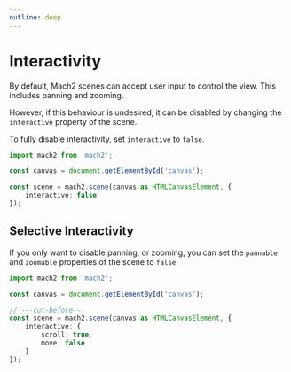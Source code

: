 ```yaml
---
outline: deep
---
```


# Interactivity

By default, Mach2 scenes can accept user input to control the view. This includes panning and zooming.

<div class="canvas">
    <canvas class="mach2" id="example1"></canvas>
</div>

However, if this behaviour is undesired, it can be disabled by changing the `interactive` property of the scene.

To fully disable interactivity, set `interactive` to `false`.

```ts twoslash
import mach2 from 'mach2';

const canvas = document.getElementById('canvas');

const scene = mach2.scene(canvas as HTMLCanvasElement, {
    interactive: false
});
```

<div class="canvas">
    <canvas class="mach2" id="example2"></canvas>
</div>

## Selective Interactivity

If you only want to disable panning, or zooming, you can set the `pannable` and `zoomable` properties of the scene to `false`.

```ts twoslash
import mach2 from 'mach2';

const canvas = document.getElementById('canvas');

// ---cut-before---
const scene = mach2.scene(canvas as HTMLCanvasElement, {
    interactive: {
        scroll: true,
        move: false
    }
});
```

<div class="canvas">
    <canvas class="mach2" id="example3"></canvas>
</div>


<script setup>
    import mach2 from 'mach2';
    import { onMounted } from 'vue'

    onMounted(() => {
        const darkmode = document.querySelector('html').classList.contains('dark');

        const bg = darkmode ? mach2.color.black : mach2.color.white;
        const foreground = darkmode ? mach2.color.white : mach2.color.black;

        // vue will await this script, so we need to async load the canvas
        setTimeout(() => {
            const canvas = document.getElementById('example1');

            if (canvas) {
                const scene = mach2.scene(canvas, {
                    background: bg
                });

                scene.add(
                    new class extends mach2.Static {
                        mount() {
                            if (!this.ctx) return;

                            mach2.graph.axis(this.ctx, undefined, mach2.color.opacity(foreground, 0.4));

                            mach2.graph.linearFunction(this.ctx, 1, 0, mach2.color.red, 4);
                        }
                    }
                );

                scene.start();
            }

            const canvas2 = document.getElementById('example2');

            if (canvas2) {
                const scene2 = mach2.scene(canvas2, {
                    interactive: false,
                    background: bg
                });

                scene2.add(
                    new class extends mach2.Static {
                        mount() {
                            if (!this.ctx) return;

                            mach2.graph.axis(this.ctx, undefined, mach2.color.opacity(foreground, 0.4));

                            mach2.graph.linearFunction(this.ctx, -1, 0, mach2.color.green, 4);
                        }
                    }
                );

                scene2.start();
            }

            const canvas3 = document.getElementById('example3');

            if (canvas3) {
                const scene3 = mach2.scene(canvas3, {
                    interactive: {
                        scroll: true,
                        move: false
                    },
                    background: bg
                });

                scene3.add(
                    new class extends mach2.Static {
                        mount() {
                            if (!this.ctx) return;

                            mach2.graph.axis(this.ctx, undefined, mach2.color.opacity(foreground, 0.4));

                            mach2.graph.quadraticFunction(this.ctx, 1, 0, 0, mach2.color.blue, 4);
                        }
                    }
                );

                scene3.start();
            }
        })
    })
</script>